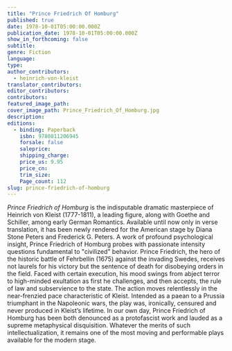 ```yaml
---
title: "Prince Friedrich Of Homburg"
published: true
date: 1978-10-01T05:00:00.000Z
publication_date: 1978-10-01T05:00:00.000Z
show_in_forthcoming: false
subtitle:
genre: Fiction
language:
type:
author_contributors:
  - heinrich-von-kleist
translator_contributors:
editor_contributors:
contributors:
featured_image_path:
cover_image_path: Prince_Friedrich_Of_Homburg.jpg
description:
editions:
  - binding: Paperback
    isbn: 9780811206945
    forsale: false
    saleprice:
    shipping_charge:
    price_us: 9.95
    price_cn:
    trim_size:
    Page_count: 112
slug: prince-friedrich-of-homburg
---
```


_Prince Friedrich of Homburg_ is the indisputable dramatic masterpiece of Heinrich von Kleist (1777-1811), a leading figure, along with Goethe and Schiller, among early German Romantics. Available until now only in verse translation, it has been newly rendered for the American stage by Diana Stone Peters and Frederick G. Peters. A work of profound psychological insight, Prince Friedrich of Homburg probes with passionate intensity questions fundamental to "civilized" behavior. Prince Friedrich, the hero of the historic battle of Fehrbellin (1675) against the invading Swedes, receives not laurels for his victory but the sentence of death for disobeying orders in the field. Faced with certain execution, his mood swings from abject terror to high-minded exultation as first he challenges, and then accepts, the rule of law and subservience to the state. The action moves relentlessly in the near-frenzied pace characteristic of Kleist. Intended as a paean to a Prussia triumphant in the Napoleonic wars, the play was, ironically, censured and never produced in Kleist’s lifetime. In our own day, Prince Friedrich of Homburg has been both denounced as a protofascist work and lauded as a supreme metaphysical disquisition. Whatever the merits of such intellectualization, it remains one of the most moving and performable plays available for the modern stage.

